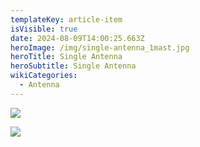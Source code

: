 ```yaml
---
templateKey: article-item
isVisible: true
date: 2024-08-09T14:00:25.663Z
heroImage: /img/single-antenna_1mast.jpg
heroTitle: Single Antenna
heroSubtitle: Single Antenna
wikiCategories:
  - Antenna
---
```

![](/img/single-antenna_1mast.jpg)

![](/img/single-antenna_a_box.jpg)